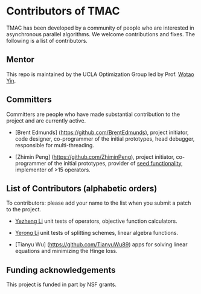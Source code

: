 Contributors of TMAC
=======================
TMAC has been developed by a community of people who are interested in asynchronous parallel algorithms.
We welcome contributions and fixes. The following is a list of contributors.

Mentor
------
This repo is maintained by the UCLA Optimization Group led by Prof. [Wotao Yin](http://www.math.ucla.edu/~wotaoyin/).

Committers
----------
Committers are people who have made substantial contribution to the project and are currently active.

* [Brent Edmunds] (https://github.com/BrentEdmunds), project initiator, code designer, co-programmer of the initial prototypes, head debugger, responsible for multi-threading.

* [Zhimin Peng] (https://github.com/ZhiminPeng), project initiator, co-programmer of the initial prototypes, provider of [seed functionality](https://github.com/ZhiminPeng/ARock/), implementer of >15 operators.


List of Contributors (alphabetic orders)
---------------------
To contributors: please add your name to the list when you submit a patch to the project.

* [Yezheng Li](https://github.com/yezhengli-Mr9) unit tests of operators, objective function calculators.

* [Yerong Li](https://github.com/YerongLeopard) unit tests of splitting schemes, linear algebra functions.

* [Tianyu Wu] (https://github.com/TianyuWu89) apps for solving linear equations and minimizing the Hinge loss.

Funding acknowledgements
-------
This project is funded in part by NSF grants. 
